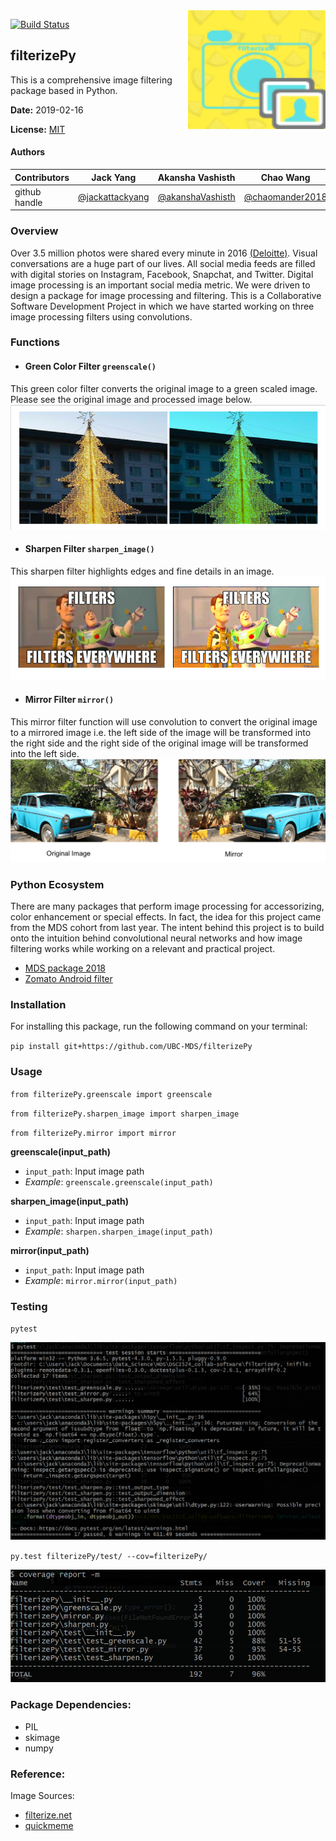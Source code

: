 <img src="img/logo.png" align="right" height="190" width="220"/>

[![Build Status](https://travis-ci.org/UBC-MDS/filterizePy.svg?branch=master)](https://travis-ci.org/UBC-MDS/filterizePy)

## filterizePy
This is a comprehensive image filtering package based in Python.

**Date:** 2019-02-16

**License:** [MIT](https://opensource.org/licenses/MIT)

#### Authors

|Contributors |Jack Yang| Akansha Vashisth |Chao Wang|
|---|---|---|----|
|github handle|[@jackattackyang](https://github.com/jackattackyang)|[@akanshaVashisth](https://github.com/akanshaVashisth)|[@chaomander2018](https://github.com/chaomander2018)|

### Overview

Over 3.5 million photos were shared every minute in 2016 [(Deloitte)](https://www2.deloitte.com/uk/en/pages/press-releases/articles/3-point-5-million-photos-shared-every-minute.html). Visual conversations are a huge part of our lives. All social media feeds are filled with digital stories on Instagram, Facebook, Snapchat, and Twitter. Digital image processing is an important social media metric. We were driven to design a package for image processing and filtering. This is a Collaborative Software Development Project in which we have started working on three image processing filters using convolutions.

### Functions

- #### Green Color Filter `greenscale()`
This green color filter converts the original image to a green scaled image.
Please see the original image and processed image below.
<img src="img/greenscale.png" style="width:700px;height:200px">

- #### Sharpen Filter `sharpen_image()`
This sharpen filter highlights edges and fine details in an image.
![](img/sharpen.png)

- #### Mirror Filter `mirror()`
This mirror filter function will use convolution to convert the original image to a mirrored image i.e. the left side of the image will be transformed into the right side and the right side of the original image will be transformed into the left side.
![](img/mirror.png)

### Python Ecosystem
There are many packages that perform image processing for accessorizing, color enhancement or special effects. In fact, the idea for this project came from the MDS cohort from last year. The intent behind this project is to build onto the intuition behind convolutional neural networks and how image filtering works while working on a relevant and practical project.
* [MDS package 2018](https://github.com/UBC-MDS/InstaR/tree/v4.0)
* [Zomato Android filter](https://github.com/Zomato/AndroidPhotoFilters)

### Installation

For installing this package, run the following command on your terminal:

`pip install git+https://github.com/UBC-MDS/filterizePy`

### Usage

`from filterizePy.greenscale import greenscale`

`from filterizePy.sharpen_image import sharpen_image`

`from filterizePy.mirror import mirror`

**greenscale(input_path)**

  - `input_path`: Input image path
  - *Example*: `greenscale.greenscale(input_path)`


**sharpen_image(input_path)**

  - `input_path`: Input image path
  - *Example*: `sharpen.sharpen_image(input_path)`


**mirror(input_path)**

  - `input_path`: Input image path
  - *Example*: `mirror.mirror(input_path)`

### Testing

`pytest`

![](img/pytest_result.png)

`py.test filterizePy/test/ --cov=filterizePy/ `

![](img/python_coverage.png)

### Package Dependencies:
- PIL
- skimage
- numpy


### Reference:
Image Sources:
- [filterize.net](https://filterize.net/wp-content/uploads/2018/02/logo_text_bottom-2.png)
- [quickmeme](http://www.quickmeme.com/img/2f/2f516b33efd7251b57bad254f1688131458e13d005972810676ea9622a6c4d29.jpg)

